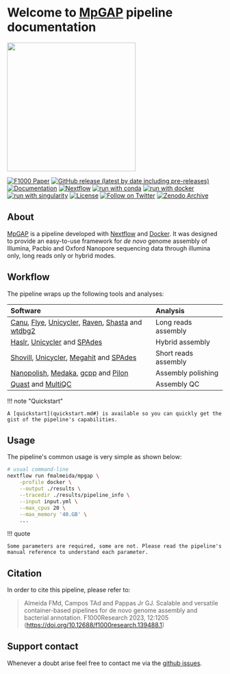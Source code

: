 # Welcome to <u>MpGAP</u> pipeline documentation

<img src="./lab_logo.png" width="300px">

[![F1000 Paper](https://img.shields.io/badge/Citation%20F1000-10.12688/f1000research.139488.1-orange)](https://doi.org/10.12688/f1000research.139488.1)
[![GitHub release (latest by date including pre-releases)](https://img.shields.io/github/v/release/fmalmeida/mpgap?include_prereleases&label=Latest%20release)](https://github.com/fmalmeida/mpgap/releases)
[![Documentation](https://img.shields.io/badge/Documentation-readthedocs-brightgreen)](https://mpgap.readthedocs.io/en/latest/?badge=latest)
[![Nextflow](https://img.shields.io/badge/nextflow%20DSL2-%E2%89%A521.10.3-23aa62.svg?labelColor=000000)](https://www.nextflow.io/)
[![run with conda](http://img.shields.io/badge/run%20with-conda-3EB049?labelColor=000000&logo=anaconda)](https://docs.conda.io/en/latest/)
[![run with docker](https://img.shields.io/badge/run%20with-docker-0db7ed?labelColor=000000&logo=docker)](https://www.docker.com/)
[![run with singularity](https://img.shields.io/badge/run%20with-singularity-1d355c.svg?labelColor=000000)](https://sylabs.io/docs/)
[![License](https://img.shields.io/badge/License-GPL%203-black)](https://github.com/fmalmeida/mpgap/blob/master/LICENSE)
[![Follow on Twitter](http://img.shields.io/badge/twitter-%40fmarquesalmeida-1DA1F2?labelColor=000000&logo=twitter)](https://twitter.com/fmarquesalmeida)
[![Zenodo Archive](https://img.shields.io/badge/Zenodo-Archive-blue)](https://doi.org/10.5281/zenodo.3445485)

## About

[MpGAP](https://github.com/fmalmeida/mpgap) is a pipeline developed with [Nextflow](https://www.nextflow.io/docs/latest/index.html) and [Docker](https://www.docker.com/). It was designed to provide an easy-to-use framework for *de novo* genome assembly of Illumina, Pacbio and Oxford Nanopore sequencing data through illumina only, long reads only or hybrid modes.

## Workflow

The pipeline wraps up the following tools and analyses:

| Software | Analysis |
| :------- | :------- |
|  [Canu](https://github.com/marbl/canu), [Flye](https://github.com/fenderglass/Flye), [Unicycler](https://github.com/rrwick/Unicycler), [Raven](https://github.com/lbcb-sci/raven), [Shasta](https://github.com/chanzuckerberg/shasta) and [wtdbg2](https://github.com/ruanjue/wtdbg2) | Long reads assembly |
| [Haslr](https://github.com/vpc-ccg/haslr), [Unicycler](https://github.com/rrwick/Unicycler) and [SPAdes](https://github.com/ablab/spades) | Hybrid assembly |
| [Shovill](https://github.com/tseemann/shovill), [Unicycler](https://github.com/rrwick/Unicycler), [Megahit](https://github.com/voutcn/megahit) and [SPAdes](https://github.com/ablab/spades) | Short reads assembly |
| [Nanopolish](https://github.com/jts/nanopolish), [Medaka](https://github.com/nanoporetech/medaka), [gcpp](https://github.com/PacificBiosciences/gcpp) and [Pilon](https://github.com/broadinstitute/pilon) | Assembly polishing |
| [Quast](https://github.com/ablab/quast) and [MultiQC](https://multiqc.info/) | Assembly QC |

!!! note "Quickstart"

    A [quickstart](quickstart.md#) is available so you can quickly get the gist of the pipeline's capabilities.

## Usage

The pipeline's common usage is very simple as shown below:

```bash
# usual command-line
nextflow run fmalmeida/mpgap \
    -profile docker \
    --output ./results \
    --tracedir ./results/pipeline_info \
    --input input.yml \
    --max_cpus 20 \
    --max_memory '40.GB' \
    ...
```

!!! quote

    Some parameters are required, some are not. Please read the pipeline's manual reference to understand each parameter.

## Citation

In order to cite this pipeline, please refer to:

> Almeida FMd, Campos TAd and Pappas Jr GJ. Scalable and versatile container-based pipelines for de novo genome assembly and bacterial annotation. F1000Research 2023, 12:1205 (<https://doi.org/10.12688/f1000research.139488.1>)

## Support contact

Whenever a doubt arise feel free to contact me via the [github issues](https://github.com/fmalmeida/mpgap/issues).
